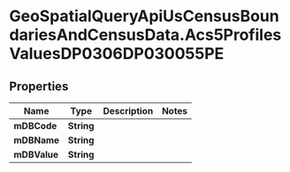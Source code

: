 # GeoSpatialQueryApiUsCensusBoundariesAndCensusData.Acs5ProfilesValuesDP0306DP030055PE

## Properties

Name | Type | Description | Notes
------------ | ------------- | ------------- | -------------
**mDBCode** | **String** |  | 
**mDBName** | **String** |  | 
**mDBValue** | **String** |  | 


